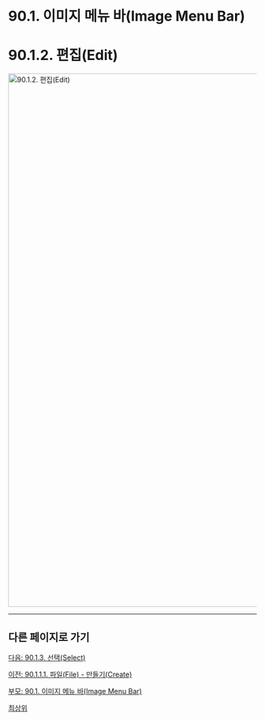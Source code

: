 # 90.1. 이미지 메뉴 바(Image Menu Bar)
# 90.1.2. 편집(Edit)

<img width="1080" alt="90.1.2. 편집(Edit)" environment="MacOS:Sonoma 14.2.1 GIMP 2.10.36" src="https://github.com/wonder13662/gimp/assets/15767104/c89e5738-a331-4f74-adb2-c83c0ef14101">

***

## 다른 페이지로 가기

[다음: 90.1.3. 선택(Select)](./90-01-03-select.md)

[이전: 90.1.1.1. 파일(File) - 만들기(Create)](./90-01-01-filex-01-create.md)

[부모: 90.1. 이미지 메뉴 바(Image Menu Bar)](./90-01-00-image-menu-bar.md)

[최상위](./00-home.md)
